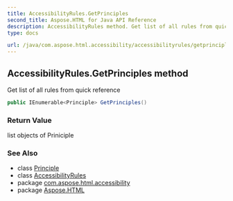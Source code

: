 ```yaml
---
title: AccessibilityRules.GetPrinciples
second_title: Aspose.HTML for Java API Reference
description: AccessibilityRules method. Get list of all rules from quick reference
type: docs

url: /java/com.aspose.html.accessibility/accessibilityrules/getprinciples/
---
```

## AccessibilityRules.GetPrinciples method

Get list of all rules from quick reference

```java
public IEnumerable<Principle> GetPrinciples()
```

### Return Value

list objects of Priniciple

### See Also

* class [Principle](../../principle/)
* class [AccessibilityRules](../)
* package [com.aspose.html.accessibility](../../../com.aspose.html.accessibility/)
* package [Aspose.HTML](../../../)
